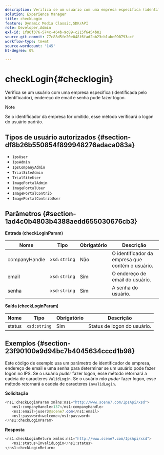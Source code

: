 ```yaml
---
description: Verifica se um usuário com uma empresa específica (identificada pelo identificador), endereço de email e senha pode fazer logon.
solution: Experience Manager
title: checkLogin
feature: Dynamic Media Classic,SDK/API
role: Developer,Admin
exl-id: 1f96f376-574c-464b-9c89-c215f6454b81
source-git-commit: 77c88d5fe20e048f6fad2bb23cb1abe090793acf
workflow-type: tm+mt
source-wordcount: '145'
ht-degree: 0%

---
```


# checkLogin{#checklogin}

Verifica se um usuário com uma empresa específica (identificada pelo identificador), endereço de email e senha pode fazer logon.

>[!NOTE]
>
>Se o identificador da empresa for omitido, esse método verificará o logon do usuário padrão.

## Tipos de usuário autorizados {#section-df8b26b550854f899948276adaca083a}

* `IpsUser`
* `IpsAdmin`
* `IpsCompanyAdmin`
* `TrialSiteAdmin`
* `TrialSiteUser`
* `ImagePortalAdmin`
* `ImagePortalUser`
* `ImagePortalContrib`
* `ImagePortalContribUser`

## Parâmetros {#section-1ad4c0b4803b4388aedd655030676cb3}

**Entrada (checkLoginParam)**

| Nome | Tipo | Obrigatório | Descrição |
|---|---|---|---|
| companyHandle | `xsd:string` | Não | O identificador da empresa que contém o usuário. |
| email | `xsd:string` | Sim | O endereço de email do usuário. |
| senha | `xsd:string` | Sim | A senha do usuário. |

**Saída (checkLoginParam)**

| Nome | Tipo | Obrigatório | Descrição |
|---|---|---|---|
| status | `xsd:string` | Sim | Status de logon do usuário. |

## Exemplos {#section-23f90100a9d94bc7b4045634cccd1b98}

Este código de exemplo usa um parâmetro de identificador de empresa, endereço de email e uma senha para determinar se um usuário pode fazer logon no IPS. Se o usuário *puder* fazer logon, esse método retornará a cadeia de caracteres `ValidLogin`. Se o usuário *não puder* fazer logon, esse método retornará a cadeia de caracteres `InvalidLogin`.

**Solicitação**

```java
<ns1:checkLoginParam xmlns:ns1="http://www.scene7.com/IpsApi/xsd">
   <ns1:companyHandle>137</ns1:companyHandle>
   <ns1:email>juser3@scene7.com</ns1:email>
   <ns1:password>welcome</ns1:password>
</ns1:checkLoginParam>
```

**Resposta**

```java
<ns1:checkLoginReturn xmlns:ns1="http://www.scene7.com/IpsApi/xsd">
   <ns1:status>InvalidLogin</ns1:status>
</ns1:checkLoginReturn>
```
